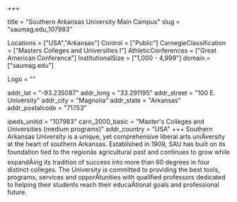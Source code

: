 
+++

title = "Southern Arkansas University Main Campus"
slug = "saumag.edu_107983"

Locations = ["USA","Arkansas"]
Control = ["Public"]
CarnegieClassification = ["Masters Colleges and Universities I"]
AthleticConferences = ["Great American Conference"]
InstitutionalSize = ["1,000 - 4,999"]
domain = ["saumag.edu"]

Logo = ""

addr_lat = "-93.235087"
addr_long = "33.291195"
addr_street = "100 E. University"
addr_city = "Magnolia"
addr_state = "Arkansas"
addr_postalcode = "71753"

ipeds_unitid = "107983"
carn_2000_basic = "Master's Colleges and Universities (medium programs)"
addr_country = "USA"
+++
    Southern Arkansas University is a unique, yet comprehensive liberal arts uniÂ­versity at the heart of southern Arkansas. Established in 1909, SAU has built on its foundation tied to the regionâs agricultural past and continues to grow while expandÂ­ing its tradition of success into more than 60 degrees in four distinct colleges. The University is committed to providing the best tools, programs, services and opporÂ­tunities with qualified professors dedicated to helping their students reach their educaÂ­tional goals and professional future.
